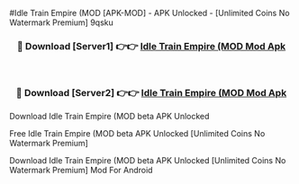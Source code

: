 #Idle Train Empire (MOD [APK-MOD] - APK Unlocked - [Unlimited Coins No Watermark Premium] 9qsku



<div align="center">

<h3>🔴 Download [Server1] 👉👉 <a href="https://momento.my/?title=Idle_Train_Empire_(MOD">Idle Train Empire (MOD Mod Apk</a></h3><br>

<h3>🔴 Download [Server2] 👉👉 <a href="https://momento.my/?title=Idle_Train_Empire_(MOD">Idle Train Empire (MOD Mod Apk</a></h3>
</div>



Download Idle Train Empire (MOD beta APK Unlocked

Free Idle Train Empire (MOD beta APK Unlocked [Unlimited Coins No Watermark Premium]

Download Idle Train Empire (MOD beta APK Unlocked [Unlimited Coins No Watermark Premium] Mod For Android
